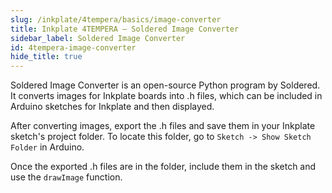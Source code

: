 ```yaml
---  
slug: /inkplate/4tempera/basics/image-converter  
title: Inkplate 4TEMPERA – Soldered Image Converter
sidebar_label: Soldered Image Converter
id: 4tempera-image-converter  
hide_title: true
---
```


<SectionTitle title="Soldered Image Converter" backgroundImage="/img/inkplate_2/hardware.png" />

<CenteredImage src="/img/inkplate_6_motion/image_converter.png" alt="Soldered Image Converter" caption="Graphical user interface of the Soldered Image Converter" width="800px" />

Soldered Image Converter is an open-source Python program by Soldered. It converts images for Inkplate boards into .h files, which can be included in Arduino sketches for Inkplate and then displayed.  
<QuickLink 
  title="Soldered Image Converter Repository" 
  description="See the README in this repository for details on how to download and install the Soldered Image Converter."
  url="https://github.com/SolderedElectronics/Soldered-Image-Converter/" 
/>

After converting images, export the .h files and save them in your Inkplate sketch's project folder. To locate this folder, go to `Sketch -> Show Sketch Folder` in Arduino.

Once the exported .h files are in the folder, include them in the sketch and use the `drawImage` function.